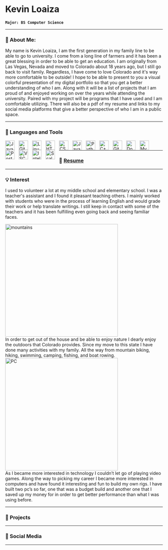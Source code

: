 <!--
**KevinFLoaiza/KevinFLoaiza** is a ✨ _special_ ✨ repository because its `README.md` (this file) appears on your GitHub profile.

Here are some ideas to get you started:

- 🔭 I’m currently working on ...
- 🌱 I’m currently learning ...
- 👯 I’m looking to collaborate on ...
- 🤔 I’m looking for help with ...
- 💬 Ask me about ...
- 📫 How to reach me: ...
- 😄 Pronouns: ...
- ⚡ Fun fact: ...
-->
# Kevin Loaiza

**`Major: BS Computer Science`**

---
### 💬 About Me:

My name is Kevin Loaiza, I am the first generation in my family line to be able to go to university. I come from a long line of farmers and it has been a great blessing in order to be able to get an education. I am originally from Las Vegas, Nevada and moved to Colorado about 18 years ago, but I still go back to visit family. Regardless, I have come to love Colorado and it's way more comfortable to be outside!
I hope to be able to present to you a visual colorful presentation of my digital portfolio so that you get a better understanding of who I am. Along with it will be a list of projects that I am proud of and enjoyed working on over the years while attending the university. Paired with my project will be programs that I have used and I am comfortable utilizing. There will also be a pdf of my resume and links to my social media platforms that give a better perspective of who I am in a public space. 

---

### 🧰 Languages and Tools

<img align="left" alt="Java" width="30px" style="padding-right:10px;" src="https://cdn.jsdelivr.net/gh/devicons/devicon/icons/java/java-original.svg"/>
<img align="left" alt="Git" width="30px" style="padding-right:10px;" src="https://cdn.jsdelivr.net/gh/devicons/devicon/icons/git/git-original.svg" />
<img align="left" alt="Linux" width="30px" style="padding-right:10px;" src="https://cdn.jsdelivr.net/gh/devicons/devicon/icons/linux/linux-original.svg" />
<img align="left" alt="HTML" width="30px" style="padding-right:10px;" src="https://cdn.jsdelivr.net/gh/devicons/devicon/icons/html5/html5-plain.svg" />
<img align="left" alt="CSS" width="30px" style="padding-right:10px;" src="https://cdn.jsdelivr.net/gh/devicons/devicon/icons/css3/css3-plain.svg" />
<img align="left" alt="JavaScript" width="30px" style="padding-right:10px;" src="https://cdn.jsdelivr.net/gh/devicons/devicon/icons/javascript/javascript-plain.svg" />
<img align="left" alt="Python" width="30px" style="padding-right:10px;" src="https://cdn.jsdelivr.net/gh/devicons/devicon/icons/python/python-plain.svg" />
<img align="left" alt="C++" width="30px" style="padding-right:10px;" src="https://cdn.jsdelivr.net/gh/devicons/devicon/icons/cplusplus/cplusplus-line.svg" />
<img align="left" alt="GitHub" width="30px" style="padding-right:10px;" src="https://cdn.jsdelivr.net/gh/devicons/devicon/icons/github/github-original.svg" />
<img align="left" alt="Docker" width="30px" style="padding-right:10px;" src="https://cdn.jsdelivr.net/gh/devicons/devicon/icons/docker/docker-plain.svg" />
<img align="left" alt="MySQL" width="30px" style="padding-right:10px;" src="https://cdn.jsdelivr.net/gh/devicons/devicon/icons/mysql/mysql-original.svg" />
<img align="left" alt="PostgresSQL" width="30px" style="padding-right:10px;" src="https://cdn.jsdelivr.net/gh/devicons/devicon/icons/postgresql/postgresql-original.svg" />
<img align="left" alt="VSCode" width="30px" style="padding-right:10px;" src="https://cdn.jsdelivr.net/gh/devicons/devicon/icons/vscode/vscode-original.svg" />
<img align="left" alt="IntelliJ" width="30px" style="padding-right:10px;" src="https://cdn.jsdelivr.net/gh/devicons/devicon/icons/intellij/intellij-plain.svg" />
<img align="left" alt="Scala" width="30px" style="padding-right:10px;" src="https://cdn.jsdelivr.net/gh/devicons/devicon/icons/scala/scala-original.svg" />    
<br />

---

### 📘 <a href="https://drive.google.com/file/d/14LcrJ3AD-R8ViokjhM0hovDvSDvT0zTC/view?usp=sharing">Resume</a>

---

### 💡 Interest

I used to volunteer a lot at my middle school and elementary school. I was a teacher's assistant and I found it pleasant teaching others. I mainly worked with students who were in the process of learning English and would grade their work or help translate writings. I still keep in contact with some of the teachers and it has been fulfilling even going back and seeing familiar faces.

<img align="left" alt="mountains" width="360px" style="padding-right:10px;" src="https://cdn.britannica.com/90/116090-050-E3CDFBD5/Rocky-Mountain-National-Park-Colorado.jpg" />
<br clear="left"/>
In order to get out of the house and be able to enjoy nature I dearly enjoy the outdoors that Colorado provides. Since my move to this state I have done many activities with my family. All the way from mountain biking, hiking, swimming, camping, fishing, and boat rowing.

<img align="left" alt="PC" width="360px" style="padding-right:10px;" src="https://cdna.pcpartpicker.com/static/forever/images/userbuild/284120.ef259283c2e58f2918219edfe9b6d299.jpg" />
<br clear="left"/>
As I became more interested in technology I couldn’t let go of playing video games. Along the way to picking my career I became more interested in computers and have found it interesting and fun to build my own rigs. I have built two pc’s so far, one that was a budget build and another one that I saved up my money for in order to get better performance than what I was using before. 

---

### 🚀 Projects

---

### 🧶 Social Media

---




